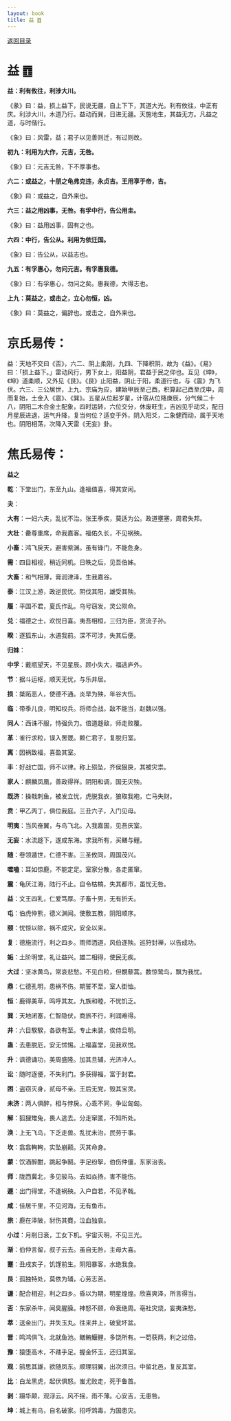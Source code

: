 ```yaml
---
layout: book
title: 益 ䷩
---
```


[返回目录](./)

# 益 ䷩

**益：利有攸往，利涉大川。**

《彖》曰：益，损上益下，民说无疆，自上下下，其道大光。利有攸往，中正有庆。利涉大川，木道乃行。益动而巽，日进无疆。天施地生，其益无方。凡益之道，与时偕行。

《象》曰：风雷，益；君子以见善则迁，有过则改。

**初九：利用为大作，元吉，无咎。**

《象》曰：元吉无咎，下不厚事也。

**六二：或益之，十朋之龟弗克违，永贞吉。王用享于帝，吉。**

《象》曰：或益之，自外来也。

**六三：益之用凶事，无咎。有孚中行，告公用圭。**

《象》曰：益用凶事，固有之也。

**六四：中行，告公从。利用为依迁国。**

《象》曰：告公从，以益志也。

**九五：有孚惠心，勿问元吉。有孚惠我德。**

《象》曰：有孚惠心，勿问之矣。惠我德，大得志也。

**上九：莫益之，或击之，立心勿恒，凶。**

《象》曰：莫益之，偏辞也。或击之，自外来也。

# 京氏易传：

益：天地不交曰《否》，六二、阴上柔刚，九四、下降积阴，故为《益》。《易》曰：「损上益下。」雷动风行，男下女上，阳益阴，君益于民之仰也。互见《坤》，《坤》道柔顺，又外见《艮》。《艮》止阳益，阴止于阳，柔道行也，与《震》为飞伏。六三、三公居世，上九、宗庙为应，建始甲辰至己酉，积算起己酉至戊申，周而复始，土金入《震》、《巽》。五星从位起岁星，计宿从位降庚辰，分气候二十八，阴阳二木合金土配象，四时运转，六位交分，休废旺生，吉凶见乎动爻，配日月星辰进退，运气升降，复当何位？适变于外，阴入阳爻，二象健而动，属于天地也。阴阳相荡，次降入天雷《无妄》卦。


# 焦氏易传：

**益之**

**乾**：下堂出门，东至九山。逢福值喜，得其安闲。

**夬**：

**大有**：一妇六夫，乱扰不治。张王季疾，莫适为公。政道壅塞，周君失邦。

**大壮**：罍尊重席，命我嘉客。福佑久长，不见祸殃。

**小畜**：鸿飞戾天，避害紫渊。虽有锋门，不能危身。

**需**：四目相视，稍近同机。日昳之后，见吾伯姊。

**大畜**：和气相薄，膏润津泽，生我嘉谷。

**泰**：江汉上游，政逆民忧。阴伐其阳，雄受其殃。

**履**：平国不君，夏氏作乱。乌号窃发，灵公陨命。

**兑**：福德之士，欢悦日喜。夷吾相桓，三归为臣，赏流子孙。

**睽**：逐狐东山，水遏我前。深不可涉，失其后便。

**归妹**：

**中孚**：戴瓶望天，不见星辰。顾小失大，福逃庐外。

**节**：据斗运枢，顺天无忧，与乐并居。

**损**：桀跖恶人，使德不通。炎旱为殃，年谷大伤。

**临**：带季儿良，明知权兵。将师合战，敌不能当，赵魏以强。

**同人**：西诛不服，恃强负力。倍道趍敌，师走败覆。

**革**：雀行求粒，误入罟罭。赖仁君子，复脱归室。

**离**：因祸致福，喜盈其室。

**丰**：好战亡国，师不以律。称上殒坠，齐侯狠戾，其被灾祟。

**家人**：麒麟凤凰，善政得祥。阴阳和调，国无灾殃。

**既济**：操戟刺鱼，被发立忧，虎脱我衣，狼取我袍，亡马失财。

**贲**：甲乙丙丁，俱位我庭。三丑六子，入门见母。

**明夷**：当风奋翼，与鸟飞北。入我嘉国，见吾庆室。

**无妄**：水流趍下，遂成东海。求我所有，买鳝与鲤。

**随**：卷领遁世，仁德不害。三圣攸同，周国茂兴。

**噬嗑**：耳如惊鹿，不能定足。室家分散，各走匿窜。

**震**：龟厌江海，陆行不止。自令枯槁，失其都市，虽忧无咎。

**益**：文王四乳，仁爱笃厚。子畜十男，无有折夭。

**屯**：伯虎仲熊，德义渊闻。使敷五教，阴阳顺序。

**颐**：忧惊以除，祸不成灾，安全以来。

**复**：德施流行，利之四乡。雨师洒道，风伯逐殃。巡狩封禅，以告成功。

**姤**：土阶明堂，礼让益兴。雄二相得，使民无疾。

**大过**：坚冰黄鸟，常哀悲愁。不见白粒，但覩藜蒿。数惊鸷鸟，飘为我忧。

**鼎**：仁德孔明，患祸不伤。期誓不至，室人衘恤。

**恒**：鹿得美草，鸣呼其友。九族和睦，不忧饥乏。

**巽**：天地闭塞，仁智隐伏，商旅不行，利润难得。

**井**：六目騤騤，各欲有至。专止未装，俟侍旦明。

**蛊**：去患脱厄，安无怵惕。上福喜堂，见我欢悦。

**升**：讽德诵功，美周盛隆。加其旦辅，光济冲人。

**讼**：随时逐便，不失利门。多获得福，富于封君。

**困**：盗窃灭身，贰母不亲。王后无党，毁其宝灵。

**未济**：两人俱醉，相与悖戾。心乖不同，争讼匈匈。

**解**：狐狸雉兔，畏人逃去。分走窜匿，不知所处。

**涣**：上无飞鸟，下乏走兽。乱扰未治，民劳于事。

**坎**：翕翕䡘䡘，实坠崩颠。灭其命身。

**蒙**：饮酒醉酣，跳起争鬭。手足纷挐，伯伤仲僵，东家治丧。

**师**：陇西冀北，多见骏马。去如焱扬，害不能伤。

**遯**：出门得堂，不逢祸殃。入户自若，不见矛戟。

**咸**：佳居千里，不见河海，无有鱼市。

**旅**：鹿在泽陂，豺伤其麑，泣血独哀。

**小过**：月削日衰，工女下机。宇宙灭明，不见三光。

**渐**：伯仲言留，叔子云去。虽自无咎，主母大喜。

**蹇**：丑戌亥子，饥馑前生。阴阳暴客，水绝我食。

**艮**：孤独特处，莫依为辅，心劳志苦。

**谦**：配合相迎，利之四乡。昏以为期，明星煌煌。欣喜爽泽，所言得当。

**否**：东家杀牛，闻臭腥臊。神怒不顾，命衰绝周。亳社灾烧，妄夷诛愁。

**萃**：送金出门，并失玉丸。往来井上，破瓮坏盆。

**晋**：鸣鸿俱飞，北就鱼池。鳝鲔鰋鲤，多饶所有。一笱获两，利之过倍。

**豫**：猿堕高木，不踒手足。握金怀玉，还归其室。

**观**：鹄思其雄，欲随凤东。顺理羽翼，出次须日。中留北邑，复反其室。

**比**：白龙黑虎，起伏俱怒。蚩尤败走，死于鲁首。

**剥**：蹑华颠，观浮云。风不摇，雨不薄。心安吉，无患咎。

**坤**：城上有乌，自名破家。招呼鸩毒，为国患灾。


